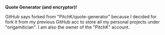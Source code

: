 <b>Quote Generator (and encryptor)!</b>

GitHub says forked from "PitchK/quote-generator" because I decided for fork it from my previous GitHub acc to store all my personal projects under "origamitician". I am also the owner of the "PitchK" account.
